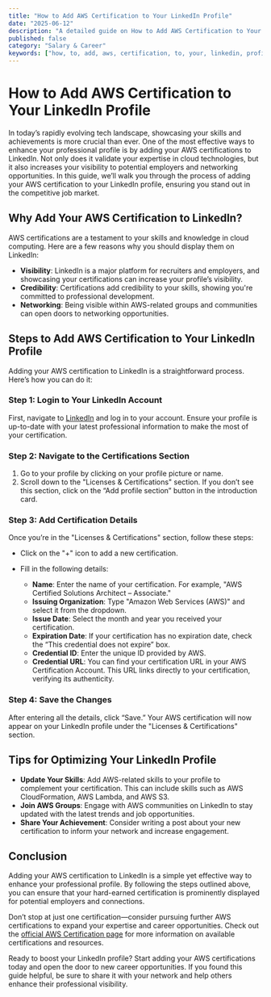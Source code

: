 ```yaml
---
title: "How to Add AWS Certification to Your LinkedIn Profile"
date: "2025-06-12"
description: "A detailed guide on How to Add AWS Certification to Your LinkedIn Profile"
published: false
category: "Salary & Career"
keywords: ["how, to, add, aws, certification, to, your, linkedin, profile"]
---
```


# How to Add AWS Certification to Your LinkedIn Profile

In today’s rapidly evolving tech landscape, showcasing your skills and achievements is more crucial than ever. One of the most effective ways to enhance your professional profile is by adding your AWS certifications to LinkedIn. Not only does it validate your expertise in cloud technologies, but it also increases your visibility to potential employers and networking opportunities. In this guide, we’ll walk you through the process of adding your AWS certification to your LinkedIn profile, ensuring you stand out in the competitive job market.

## Why Add Your AWS Certification to LinkedIn?

AWS certifications are a testament to your skills and knowledge in cloud computing. Here are a few reasons why you should display them on LinkedIn:

- **Visibility**: LinkedIn is a major platform for recruiters and employers, and showcasing your certifications can increase your profile’s visibility.
- **Credibility**: Certifications add credibility to your skills, showing you're committed to professional development.
- **Networking**: Being visible within AWS-related groups and communities can open doors to networking opportunities.

## Steps to Add AWS Certification to Your LinkedIn Profile

Adding your AWS certification to LinkedIn is a straightforward process. Here’s how you can do it:

### Step 1: Login to Your LinkedIn Account

First, navigate to [LinkedIn](https://www.linkedin.com) and log in to your account. Ensure your profile is up-to-date with your latest professional information to make the most of your certification.

### Step 2: Navigate to the Certifications Section

1. Go to your profile by clicking on your profile picture or name.
2. Scroll down to the "Licenses & Certifications" section. If you don’t see this section, click on the “Add profile section” button in the introduction card.

### Step 3: Add Certification Details

Once you’re in the "Licenses & Certifications" section, follow these steps:

- Click on the "+" icon to add a new certification.
- Fill in the following details:

  - **Name**: Enter the name of your certification. For example, "AWS Certified Solutions Architect – Associate."
  - **Issuing Organization**: Type "Amazon Web Services (AWS)" and select it from the dropdown.
  - **Issue Date**: Select the month and year you received your certification.
  - **Expiration Date**: If your certification has no expiration date, check the “This credential does not expire” box.
  - **Credential ID**: Enter the unique ID provided by AWS.
  - **Credential URL**: You can find your certification URL in your AWS Certification Account. This URL links directly to your certification, verifying its authenticity.

### Step 4: Save the Changes

After entering all the details, click “Save.” Your AWS certification will now appear on your LinkedIn profile under the "Licenses & Certifications" section.

## Tips for Optimizing Your LinkedIn Profile

- **Update Your Skills**: Add AWS-related skills to your profile to complement your certification. This can include skills such as AWS CloudFormation, AWS Lambda, and AWS S3.
- **Join AWS Groups**: Engage with AWS communities on LinkedIn to stay updated with the latest trends and job opportunities.
- **Share Your Achievement**: Consider writing a post about your new certification to inform your network and increase engagement.

## Conclusion

Adding your AWS certification to LinkedIn is a simple yet effective way to enhance your professional profile. By following the steps outlined above, you can ensure that your hard-earned certification is prominently displayed for potential employers and connections. 

Don’t stop at just one certification—consider pursuing further AWS certifications to expand your expertise and career opportunities. Check out the [official AWS Certification page](https://aws.amazon.com/certification/) for more information on available certifications and resources.

Ready to boost your LinkedIn profile? Start adding your AWS certifications today and open the door to new career opportunities. If you found this guide helpful, be sure to share it with your network and help others enhance their professional visibility.